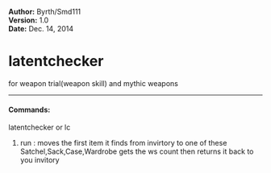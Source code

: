 **Author:**  Byrth/Smd111<br>
**Version:**  1.0<br>
**Date:** Dec. 14, 2014<br>

# latentchecker #

for weapon trial(weapon skill) and mythic weapons

----

#### Commands: ####
latentchecker or lc
1. run : moves the first item it finds from invirtory to one of these Satchel,Sack,Case,Wardrobe gets the ws count then returns it back to you invitory
